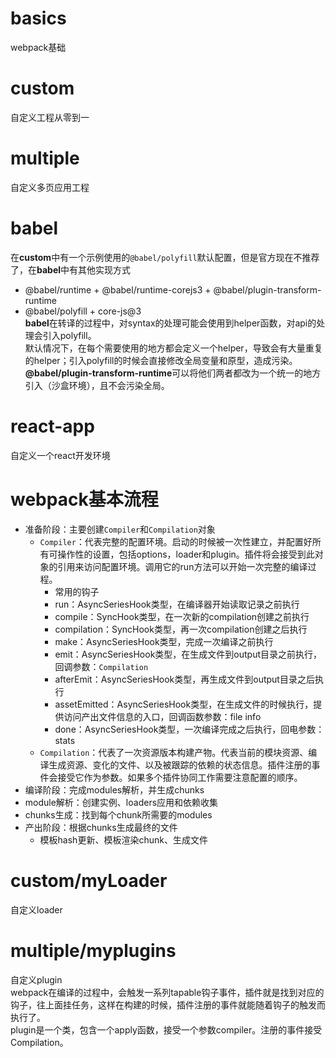 # basics
webpack基础

# custom
自定义工程从零到一

# multiple
自定义多页应用工程

# babel
在**custom**中有一个示例使用的``@babel/polyfill``默认配置，但是官方现在不推荐了，在**babel**中有其他实现方式
- @babel/runtime + @babel/runtime-corejs3 + @babel/plugin-transform-runtime
- @babel/polyfill + core-js@3  
**babel**在转译的过程中，对syntax的处理可能会使用到helper函数，对api的处理会引入polyfill。  
默认情况下，在每个需要使用的地方都会定义一个helper，导致会有大量重复的helper；引入polyfill的时候会直接修改全局变量和原型，造成污染。  
**@babel/plugin-transform-runtime**可以将他们两者都改为一个统一的地方引入（沙盒环境），且不会污染全局。  

# react-app
自定义一个react开发环境

# webpack基本流程
- 准备阶段：主要创建``Compiler``和``Compilation``对象
  - ``Compiler``：代表完整的配置环境。启动的时候被一次性建立，并配置好所有可操作性的设置，包括options，loader和plugin。插件将会接受到此对象的引用来访问配置环境。调用它的run方法可以开始一次完整的编译过程。
    - 常用的钩子
    - run：AsyncSeriesHook类型，在编译器开始读取记录之前执行
    - compile：SyncHook类型，在一次新的compilation创建之前执行
    - compilation：SyncHook类型，再一次compilation创建之后执行
    - make：AsyncSeriesHook类型，完成一次编译之前执行
    - emit：AsyncSeriesHook类型，在生成文件到output目录之前执行，回调参数：``Compilation``
    - afterEmit：AsyncSeriesHook类型，再生成文件到output目录之后执行
    - assetEmitted：AsyncSeriesHook类型，在生成文件的时候执行，提供访问产出文件信息的入口，回调函数参数：file   info
    - done：AsyncSeriesHook类型，一次编译完成之后执行，回电参数：stats
  - ``Compilation``：代表了一次资源版本构建产物。代表当前的模块资源、编译生成资源、变化的文件、以及被跟踪的依赖的状态信息。插件注册的事件会接受它作为参数。如果多个插件协同工作需要注意配置的顺序。
- 编译阶段：完成modules解析，并生成chunks
- module解析：创建实例、loaders应用和依赖收集
- chunks生成：找到每个chunk所需要的modules
- 产出阶段：根据chunks生成最终的文件
  - 模板hash更新、模板渲染chunk、生成文件   

# custom/myLoader
自定义loader

# multiple/myplugins
自定义plugin  
webpack在编译的过程中，会触发一系列tapable钩子事件，插件就是找到对应的钩子，往上面挂任务，这样在构建的时候，插件注册的事件就能随着钩子的触发而执行了。  
plugin是一个类，包含一个apply函数，接受一个参数compiler。注册的事件接受Compilation。 
